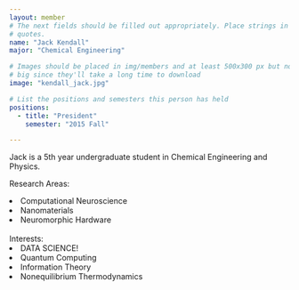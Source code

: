 ```yaml
---
layout: member
# The next fields should be filled out appropriately. Place strings in double
# quotes.
name: "Jack Kendall"
major: "Chemical Engineering"

# Images should be placed in img/members and at least 500x300 px but not too 
# big since they'll take a long time to download
image: "kendall_jack.jpg"

# List the positions and semesters this person has held
positions:
  - title: "President"
    semester: "2015 Fall"

---
```

Jack is a 5th year undergraduate student in Chemical Engineering and Physics.

Research Areas: 
<li>Computational Neuroscience</li>
<li>Nanomaterials</li>
<li>Neuromorphic Hardware</li>

<br>
Interests:
<li>DATA SCIENCE!</li>
<li>Quantum Computing</li>
<li>Information Theory</li>
<li>Nonequilibrium Thermodynamics</li>


